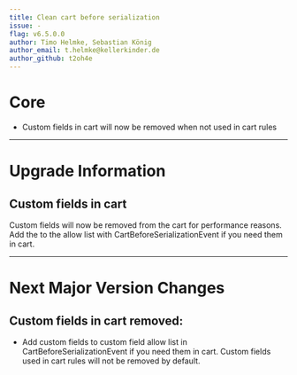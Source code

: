 ```yaml
---
title: Clean cart before serialization
issue: -
flag: v6.5.0.0
author: Timo Helmke, Sebastian König
author_email: t.helmke@kellerkinder.de
author_github: t2oh4e
---
```

# Core
* Custom fields in cart will now be removed when not used in cart rules
___
# Upgrade Information
## Custom fields in cart
Custom fields will now be removed from the cart for performance reasons. Add the to the allow list with CartBeforeSerializationEvent if you need them in cart.
___
# Next Major Version Changes
## Custom fields in cart removed:
* Add custom fields to custom field allow list in CartBeforeSerializationEvent if you need them in cart. Custom fields used in cart rules will not be removed by default.
